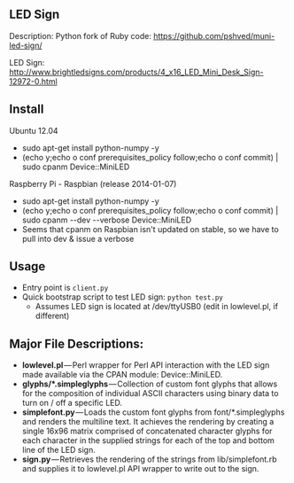 ## LED Sign

Description: Python fork of Ruby code: https://github.com/pshved/muni-led-sign/

LED Sign: http://www.brightledsigns.com/products/4_x16_LED_Mini_Desk_Sign-12972-0.html

## Install

Ubuntu 12.04
 * sudo apt-get install python-numpy -y
 * (echo y;echo o conf prerequisites_policy follow;echo o conf commit) | sudo cpanm Device::MiniLED
 
Raspberry Pi - Raspbian (release 2014-01-07)
 * sudo apt-get install python-numpy -y
 * (echo y;echo o conf prerequisites_policy follow;echo o conf commit) | sudo cpanm --dev --verbose Device::MiniLED
  * Seems that cpanm on Raspbian isn't updated on stable, so we have to pull into dev & issue a verbose 

## Usage

* Entry point is `client.py`
* Quick bootstrap script to test LED sign: `python test.py`
  * Assumes LED sign is located at /dev/ttyUSB0 (edit in lowlevel.pl, if different)


## Major File Descriptions:

* __lowlevel.pl__ — Perl wrapper for Perl API interaction with the LED sign made available via the CPAN module: Device::MiniLED.
* __glyphs/*.simpleglyphs__ — Collection of custom font glyphs that allows for the composition of individual ASCII characters using binary data to turn on / off a specific LED.
* __simplefont.py__ — Loads the custom font glyphs from font/*.simpleglyphs and renders the multiline text. It achieves the rendering by creating a single 16x96 matrix comprised of concatenated character glyphs for each character in the supplied strings for each of the top and bottom line of the LED sign.
* __sign.py__ — Retrieves the rendering of the strings from lib/simplefont.rb and supplies it to lowlevel.pl API wrapper to write out to the sign.

